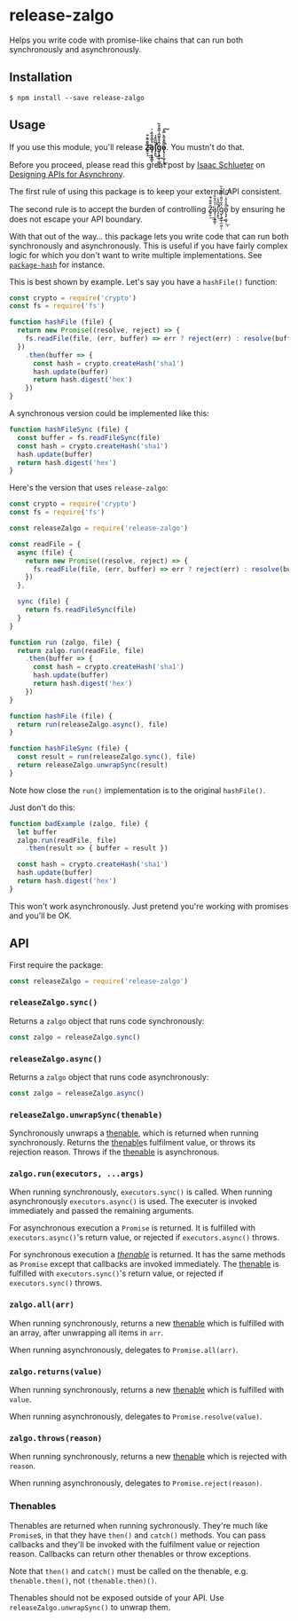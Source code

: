 # release-zalgo

Helps you write code with promise-like chains that can run both synchronously
and asynchronously.

## Installation

```console
$ npm install --save release-zalgo
```

## Usage

If you use this module, you'll release **Ẕ̶̨̫̹̌͊͌͑͊̕͢͟a̡̜̦̝͓͇͗̉̆̂͋̏͗̍ͅl̡̛̝͍̅͆̎̊̇̕͜͢ģ̧̧͍͓̜̲͖̹̂͋̆̃̑͗̋͌̊̏ͅǫ̷̧͓̣͚̞̣̋̂̑̊̂̀̿̀̚͟͠ͅ**. You mustn't do that.

Before you proceed, please read this great post by [Isaac
Schlueter](http://izs.me/) on [Designing APIs for
Asynchrony](http://blog.izs.me/post/59142742143/designing-apis-for-asynchrony).

The first rule of using this package is to keep your external API consistent.

The second rule is to accept the burden of controlling Ẕ̶̨̫̹̌͊͌͑͊̕͢͟a̡̜̦̝͓͇͗̉̆̂͋̏͗̍ͅl̡̛̝͍̅͆̎̊̇̕͜͢ģ̧̧͍͓̜̲͖̹̂͋̆̃̑͗̋͌̊̏ͅǫ̷̧͓̣͚̞̣̋̂̑̊̂̀̿̀̚͟͠ͅ by ensuring he does not escape your API boundary.

With that out of the way… this package lets you write code that can run both
synchronously and asynchronously. This is useful if you have fairly complex
logic for which you don't want to write multiple implementations. See
[`package-hash`](https://github.com/novemberborn/package-hash) for instance.

This is best shown by example. Let's say you have a `hashFile()` function:

```js
const crypto = require('crypto')
const fs = require('fs')

function hashFile (file) {
  return new Promise((resolve, reject) => {
    fs.readFile(file, (err, buffer) => err ? reject(err) : resolve(buffer))
  })
    .then(buffer => {
      const hash = crypto.createHash('sha1')
      hash.update(buffer)
      return hash.digest('hex')
    })
}
```

A synchronous version could be implemented like this:

```js
function hashFileSync (file) {
  const buffer = fs.readFileSync(file)
  const hash = crypto.createHash('sha1')
  hash.update(buffer)
  return hash.digest('hex')
}
```

Here's the version that uses `release-zalgo`:

```js
const crypto = require('crypto')
const fs = require('fs')

const releaseZalgo = require('release-zalgo')

const readFile = {
  async (file) {
    return new Promise((resolve, reject) => {
      fs.readFile(file, (err, buffer) => err ? reject(err) : resolve(buffer))
    })
  },

  sync (file) {
    return fs.readFileSync(file)
  }
}

function run (zalgo, file) {
  return zalgo.run(readFile, file)
    .then(buffer => {
      const hash = crypto.createHash('sha1')
      hash.update(buffer)
      return hash.digest('hex')
    })
}

function hashFile (file) {
  return run(releaseZalgo.async(), file)
}

function hashFileSync (file) {
  const result = run(releaseZalgo.sync(), file)
  return releaseZalgo.unwrapSync(result)
}
```

Note how close the `run()` implementation is to the original `hashFile()`.

Just don't do this:

```js
function badExample (zalgo, file) {
  let buffer
  zalgo.run(readFile, file)
    .then(result => { buffer = result })

  const hash = crypto.createHash('sha1')
  hash.update(buffer)
  return hash.digest('hex')
}
```

This won't work asynchronously. Just pretend you're working with promises and
you'll be OK.

## API

First require the package:

```js
const releaseZalgo = require('release-zalgo')
```

### `releaseZalgo.sync()`

Returns a `zalgo` object that runs code synchronously:

```js
const zalgo = releaseZalgo.sync()
```

### `releaseZalgo.async()`

Returns a `zalgo` object that runs code asynchronously:

```js
const zalgo = releaseZalgo.async()
```

### `releaseZalgo.unwrapSync(thenable)`

Synchronously unwraps a [thenable], which is returned when running
synchronously. Returns the [thenable]s fulfilment value, or throws its
rejection reason. Throws if the [thenable] is asynchronous.

### `zalgo.run(executors, ...args)`

When running synchronously, `executors.sync()` is called. When running
asynchronously `executors.async()` is used. The executer is invoked immediately
and passed the remaining arguments.

For asynchronous execution a `Promise` is returned. It is fulfilled with
`executors.async()`'s return value, or rejected if `executors.async()` throws.

For synchronous execution a *[thenable]* is returned. It has the same methods as
`Promise` except that callbacks are invoked immediately. The [thenable] is
fulfilled with `executors.sync()`'s return value, or rejected if
`executors.sync()` throws.

### `zalgo.all(arr)`

When running synchronously, returns a new [thenable] which is fulfilled with
an array, after unwrapping all items in `arr`.

When running asynchronously, delegates to `Promise.all(arr)`.

### `zalgo.returns(value)`

When running synchronously, returns a new [thenable] which is fulfilled with
`value`.

When running asynchronously, delegates to `Promise.resolve(value)`.

### `zalgo.throws(reason)`

When running synchronously, returns a new [thenable] which is rejected with
`reason`.

When running asynchronously, delegates to `Promise.reject(reason)`.

### Thenables

Thenables are returned when running sychronously. They're much like `Promise`s,
in that they have `then()` and `catch()` methods. You can pass callbacks and
they'll be invoked with the fulfilment value or rejection reason. Callbacks
can return other thenables or throw exceptions.

Note that `then()` and `catch()` must be called on the thenable, e.g.
`thenable.then()`, not `(thenable.then)()`.

Thenables should not be exposed outside of your API. Use
`releaseZalgo.unwrapSync()` to unwrap them.

[thenable]: #thenables
